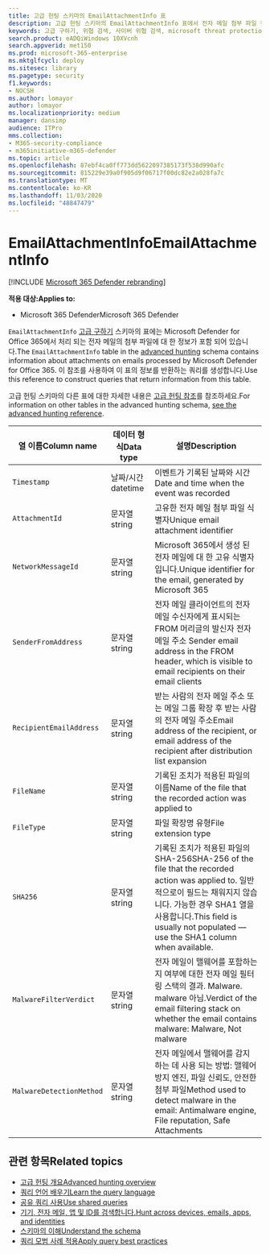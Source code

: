 ```yaml
---
title: 고급 헌팅 스키마의 EmailAttachmentInfo 표
description: 고급 헌팅 스키마의 EmailAttachmentInfo 표에서 전자 메일 첨부 파일 정보에 대해 알아봅니다.
keywords: 고급 구하기, 위협 검색, 사이버 위협 검색, microsoft threat protection, microsoft 365, mtp, m365, 검색, 쿼리, 원격 분석, 스키마 참조, kusto, table, column, EmailAttachmentInfo, 네트워크 메시지 id, 보낸 사람, 받는 사람, 첨부 파일 id, 첨부 파일 이름, 맬웨어 결과
search.product: eADQiWindows 10XVcnh
search.appverid: met150
ms.prod: microsoft-365-enterprise
ms.mktglfcycl: deploy
ms.sitesec: library
ms.pagetype: security
f1.keywords:
- NOCSH
ms.author: lomayor
author: lomayor
ms.localizationpriority: medium
manager: dansimp
audience: ITPro
mms.collection:
- M365-security-compliance
- m365initiative-m365-defender
ms.topic: article
ms.openlocfilehash: 87ebf4ca0ff773dd5622097385173f538d990afc
ms.sourcegitcommit: 815229e39a0f905d9f06717f00dc82e2a028fa7c
ms.translationtype: MT
ms.contentlocale: ko-KR
ms.lasthandoff: 11/03/2020
ms.locfileid: "48847479"
---
```

# <a name="emailattachmentinfo"></a><span data-ttu-id="0d4ad-104">EmailAttachmentInfo</span><span class="sxs-lookup"><span data-stu-id="0d4ad-104">EmailAttachmentInfo</span></span>

[!INCLUDE [Microsoft 365 Defender rebranding](../includes/microsoft-defender.md)]


<span data-ttu-id="0d4ad-105">**적용 대상:**</span><span class="sxs-lookup"><span data-stu-id="0d4ad-105">**Applies to:**</span></span>
- <span data-ttu-id="0d4ad-106">Microsoft 365 Defender</span><span class="sxs-lookup"><span data-stu-id="0d4ad-106">Microsoft 365 Defender</span></span>



<span data-ttu-id="0d4ad-107">`EmailAttachmentInfo` [고급 구하기](advanced-hunting-overview.md) 스키마의 표에는 Microsoft Defender for Office 365에서 처리 되는 전자 메일의 첨부 파일에 대 한 정보가 포함 되어 있습니다.</span><span class="sxs-lookup"><span data-stu-id="0d4ad-107">The `EmailAttachmentInfo` table in the [advanced hunting](advanced-hunting-overview.md) schema contains information about attachments on emails processed by Microsoft Defender for Office 365.</span></span> <span data-ttu-id="0d4ad-108">이 참조를 사용하여 이 표의 정보를 반환하는 쿼리를 생성합니다.</span><span class="sxs-lookup"><span data-stu-id="0d4ad-108">Use this reference to construct queries that return information from this table.</span></span>

<span data-ttu-id="0d4ad-109">고급 헌팅 스키마의 다른 표에 대한 자세한 내용은 [고급 헌팅 참조](advanced-hunting-schema-tables.md)를 참조하세요.</span><span class="sxs-lookup"><span data-stu-id="0d4ad-109">For information on other tables in the advanced hunting schema, [see the advanced hunting reference](advanced-hunting-schema-tables.md).</span></span>

| <span data-ttu-id="0d4ad-110">열 이름</span><span class="sxs-lookup"><span data-stu-id="0d4ad-110">Column name</span></span> | <span data-ttu-id="0d4ad-111">데이터 형식</span><span class="sxs-lookup"><span data-stu-id="0d4ad-111">Data type</span></span> | <span data-ttu-id="0d4ad-112">설명</span><span class="sxs-lookup"><span data-stu-id="0d4ad-112">Description</span></span> |
|-------------|-----------|-------------|
| `Timestamp` | <span data-ttu-id="0d4ad-113">날짜/시간</span><span class="sxs-lookup"><span data-stu-id="0d4ad-113">datetime</span></span> | <span data-ttu-id="0d4ad-114">이벤트가 기록된 날짜와 시간</span><span class="sxs-lookup"><span data-stu-id="0d4ad-114">Date and time when the event was recorded</span></span> |
| `AttachmentId` | <span data-ttu-id="0d4ad-115">문자열</span><span class="sxs-lookup"><span data-stu-id="0d4ad-115">string</span></span> | <span data-ttu-id="0d4ad-116">고유한 전자 메일 첨부 파일 식별자</span><span class="sxs-lookup"><span data-stu-id="0d4ad-116">Unique email attachment identifier</span></span> |
| `NetworkMessageId` | <span data-ttu-id="0d4ad-117">문자열</span><span class="sxs-lookup"><span data-stu-id="0d4ad-117">string</span></span> | <span data-ttu-id="0d4ad-118">Microsoft 365에서 생성 된 전자 메일에 대 한 고유 식별자입니다.</span><span class="sxs-lookup"><span data-stu-id="0d4ad-118">Unique identifier for the email, generated by Microsoft 365</span></span> |
| `SenderFromAddress` | <span data-ttu-id="0d4ad-119">문자열</span><span class="sxs-lookup"><span data-stu-id="0d4ad-119">string</span></span> | <span data-ttu-id="0d4ad-120">전자 메일 클라이언트의 전자 메일 수신자에게 표시되는 FROM 머리글의 발신자 전자 메일 주소 </span><span class="sxs-lookup"><span data-stu-id="0d4ad-120">Sender email address in the FROM header, which is visible to email recipients on their email clients</span></span> |
| `RecipientEmailAddress` | <span data-ttu-id="0d4ad-121">문자열</span><span class="sxs-lookup"><span data-stu-id="0d4ad-121">string</span></span> | <span data-ttu-id="0d4ad-122">받는 사람의 전자 메일 주소 또는 메일 그룹 확장 후 받는 사람의 전자 메일 주소</span><span class="sxs-lookup"><span data-stu-id="0d4ad-122">Email address of the recipient, or email address of the recipient after distribution list expansion</span></span> |
| `FileName` | <span data-ttu-id="0d4ad-123">문자열</span><span class="sxs-lookup"><span data-stu-id="0d4ad-123">string</span></span> | <span data-ttu-id="0d4ad-124">기록된 조치가 적용된 파일의 이름</span><span class="sxs-lookup"><span data-stu-id="0d4ad-124">Name of the file that the recorded action was applied to</span></span> |
| `FileType` | <span data-ttu-id="0d4ad-125">문자열</span><span class="sxs-lookup"><span data-stu-id="0d4ad-125">string</span></span> | <span data-ttu-id="0d4ad-126">파일 확장명 유형</span><span class="sxs-lookup"><span data-stu-id="0d4ad-126">File extension type</span></span> |
| `SHA256` | <span data-ttu-id="0d4ad-127">문자열</span><span class="sxs-lookup"><span data-stu-id="0d4ad-127">string</span></span> | <span data-ttu-id="0d4ad-128">기록된 조치가 적용된 파일의 SHA-256</span><span class="sxs-lookup"><span data-stu-id="0d4ad-128">SHA-256 of the file that the recorded action was applied to.</span></span> <span data-ttu-id="0d4ad-129">일반적으로이 필드는 채워지지 않습니다. 가능한 경우 SHA1 열을 사용합니다.</span><span class="sxs-lookup"><span data-stu-id="0d4ad-129">This field is usually not populated — use the SHA1 column when available.</span></span> |
| `MalwareFilterVerdict` | <span data-ttu-id="0d4ad-130">문자열</span><span class="sxs-lookup"><span data-stu-id="0d4ad-130">string</span></span> | <span data-ttu-id="0d4ad-131">전자 메일이 맬웨어를 포함하는지 여부에 대한 전자 메일 필터링 스택의 결과. Malware. malware 아님.</span><span class="sxs-lookup"><span data-stu-id="0d4ad-131">Verdict of the email filtering stack on whether the email contains malware: Malware, Not malware</span></span> |
| `MalwareDetectionMethod` | <span data-ttu-id="0d4ad-132">문자열</span><span class="sxs-lookup"><span data-stu-id="0d4ad-132">string</span></span> | <span data-ttu-id="0d4ad-133">전자 메일에서 맬웨어를 감지 하는 데 사용 되는 방법: 맬웨어 방지 엔진, 파일 신뢰도, 안전한 첨부 파일</span><span class="sxs-lookup"><span data-stu-id="0d4ad-133">Method used to detect malware in the email: Antimalware engine, File reputation, Safe Attachments</span></span> |

## <a name="related-topics"></a><span data-ttu-id="0d4ad-134">관련 항목</span><span class="sxs-lookup"><span data-stu-id="0d4ad-134">Related topics</span></span>
- [<span data-ttu-id="0d4ad-135">고급 헌팅 개요</span><span class="sxs-lookup"><span data-stu-id="0d4ad-135">Advanced hunting overview</span></span>](advanced-hunting-overview.md)
- [<span data-ttu-id="0d4ad-136">쿼리 언어 배우기</span><span class="sxs-lookup"><span data-stu-id="0d4ad-136">Learn the query language</span></span>](advanced-hunting-query-language.md)
- [<span data-ttu-id="0d4ad-137">공유 쿼리 사용</span><span class="sxs-lookup"><span data-stu-id="0d4ad-137">Use shared queries</span></span>](advanced-hunting-shared-queries.md)
- [<span data-ttu-id="0d4ad-138">기기, 전자 메일, 앱 및 ID를 검색합니다.</span><span class="sxs-lookup"><span data-stu-id="0d4ad-138">Hunt across devices, emails, apps, and identities</span></span>](advanced-hunting-query-emails-devices.md)
- [<span data-ttu-id="0d4ad-139">스키마의 이해</span><span class="sxs-lookup"><span data-stu-id="0d4ad-139">Understand the schema</span></span>](advanced-hunting-schema-tables.md)
- [<span data-ttu-id="0d4ad-140">쿼리 모범 사례 적용</span><span class="sxs-lookup"><span data-stu-id="0d4ad-140">Apply query best practices</span></span>](advanced-hunting-best-practices.md)
